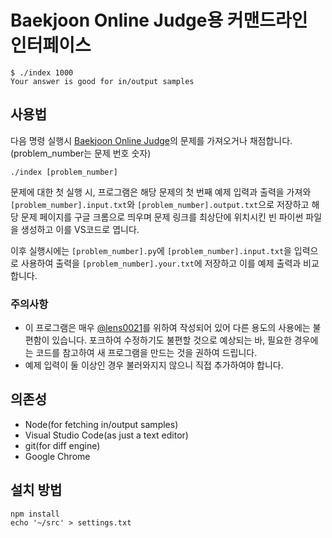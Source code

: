 # Baekjoon Online Judge용 커맨드라인 인터페이스

```shell
$ ./index 1000
Your answer is good for in/output samples
```

## 사용법

다음 명령 실행시 [Baekjoon Online Judge]의 문제를 가져오거나 채점합니다. (problem_number는 문제 번호 숫자)

```shell
./index [problem_number]
```

문제에 대한 첫 실행 시, 프로그램은 해당 문제의 첫 번째 예제 입력과 출력을 가져와 `[problem_number].input.txt`와 `[problem_number].output.txt`으로 저장하고 해당 문제 페이지를 구글 크롬으로 띄우며 문제 링크를 최상단에 위치시킨 빈 파이썬 파일을 생성하고 이를 VS코드로 엽니다.

이후 실행시에는 `[problem_number].py`에 `[problem_number].input.txt`을 입력으로 사용하여 출력을 `[problem_number].your.txt`에 저장하고 이를 예제 출력과 비교합니다.

### 주의사항

- 이 프로그램은 매우 [@lens0021]를 위하여 작성되어 있어 다른 용도의 사용에는 불편함이 있습니다. 포크하여 수정하기도 불편할 것으로 예상되는 바, 필요한 경우에는 코드를 참고하여 새 프로그램을 만드는 것을 권하여 드립니다.
- 예제 입력이 둘 이상인 경우 불러와지지 않으니 직접 추가하여야 합니다.

## 의존성

- Node(for fetching in/output samples)
- Visual Studio Code(as just a text editor)
- git(for diff engine)
- Google Chrome

## 설치 방법

```shell
npm install
echo '~/src' > settings.txt
```

[baekjoon online judge]: https://www.acmicpc.net/
[@lens0021]: https://github.com/lens0021

